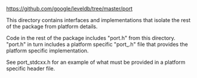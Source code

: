 https://github.com/google/leveldb/tree/master/port

This directory contains interfaces and implementations that isolate the
rest of the package from platform details.

Code in the rest of the package includes "port.h" from this directory.
"port.h" in turn includes a platform specific "port_<platform>.h" file
that provides the platform specific implementation.

See port_stdcxx.h for an example of what must be provided in a platform
specific header file.
